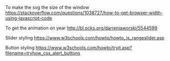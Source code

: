 
To make the svg the size of the window
https://stackoverflow.com/questions/1038727/how-to-get-browser-width-using-javascript-code 

To get the animation on year
http://bl.ocks.org/darrenjaworski/5544599

Slider styling
https://www.w3schools.com/howto/howto_js_rangeslider.asp

Button styling
https://www.w3schools.com/howto/tryit.asp?filename=tryhow_css_alert_buttons